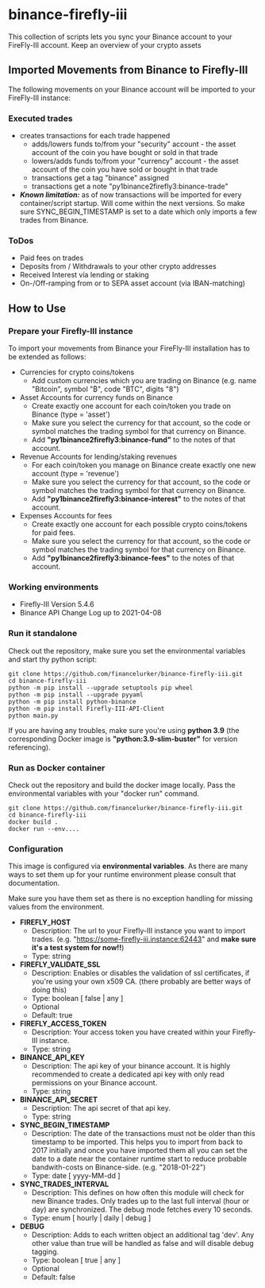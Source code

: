 # binance-firefly-iii

This collection of scripts lets you sync your Binance account to your FireFly-III account. Keep an overview of your crypto assets 

## Imported Movements from Binance to Firefly-III

The following movements on your Binance account will be imported to your FireFly-III instance:

### Executed trades
- creates transactions for each trade happened
  - adds/lowers funds to/from your "security" account - the asset account of the coin you have bought or sold in that trade
  - lowers/adds funds to/from your "currency" account - the asset account of the coin you have sold or bought in that trade
  - transactions get a tag "binance" assigned
  - transactions get a note "py1binance2firefly3:binance-trade"
- _**Known limitation:**_ as of now transactions will be imported for every container/script startup. Will come within the next versions. So make sure SYNC_BEGIN_TIMESTAMP is set to a date which only imports a few trades from Binance.

### ToDos

- Paid fees on trades
- Deposits from / Withdrawals to your other crypto addresses
- Received Interest vía lending or staking
- On-/Off-ramping from or to SEPA asset account (via IBAN-matching)

## How to Use

### Prepare your Firefly-III instance

To import your movements from Binance your FireFly-III installation has to be extended as follows:

- Currencies for crypto coins/tokens
  - Add custom currencies which you are trading on Binance (e.g. name "Bitcoin", symbol "₿", code "BTC", digits "8")
- Asset Accounts for currency funds on Binance
  - Create exactly one account for each coin/token you trade on Binance (type = 'asset')
  - Make sure you select the currency for that account, so the code or symbol matches the trading symbol for that currency on Binance.
  - Add **"py1binance2firefly3:binance-fund"** to the notes of that account.
- Revenue Accounts for lending/staking revenues
  - For each coin/token you manage on Binance create exactly one new account (type = 'revenue')
  - Make sure you select the currency for that account, so the code or symbol matches the trading symbol for that currency on Binance.
  - Add **"py1binance2firefly3:binance-interest"** to the notes of that account.
- Expenses Accounts for fees
  - Create exactly one account for each possible crypto coins/tokens for paid fees.
  - Make sure you select the currency for that account, so the code or symbol matches the trading symbol for that currency on Binance.
  - Add **"py1binance2firefly3:binance-fees"** to the notes of that account.

### Working environments

- Firefly-III Version 5.4.6
- Binance API Change Log up to 2021-04-08

### Run it standalone

Check out the repository, make sure you set the environmental variables and start thy python script:

```
git clone https://github.com/financelurker/binance-firefly-iii.git
cd binance-firefly-iii
python -m pip install --upgrade setuptools pip wheel
python -m pip install --upgrade pyyaml
python -m pip install python-binance
python -m pip install Firefly-III-API-Client
python main.py
```

If you are having any troubles, make sure you're using **python 3.9** (the corresponding Docker image is **"python:3.9-slim-buster"** for version referencing).

### Run as Docker container

Check out the repository and build the docker image locally. Pass the environmental variables with your "docker run" command.

```
git clone https://github.com/financelurker/binance-firefly-iii.git
cd binance-firefly-iii
docker build .
docker run --env....
```

### Configuration

This image is configured via **environmental variables**. As there are many ways to set them up for your runtime environment please consult that documentation.

Make sure you have them set as there is no exception handling for missing values from the environment.
- **FIREFLY_HOST**
  - Description: The url to your Firefly-III instance you want to import trades. (e.g. "https://some-firefly-iii.instance:62443" and **make sure it's a test system for now!!**)
  - Type: string
- **FIREFLY_VALIDATE_SSL**
  - Description: Enables or disables the validation of ssl certificates, if you're using your own x509 CA.
    (there probably are better ways of doing this)
  - Type: boolean [ false | any ]
  - Optional
  - Default: true
- **FIREFLY_ACCESS_TOKEN**
  - Description: Your access token you have created within your Firefly-III instance.
  - Type: string
- **BINANCE_API_KEY**
  - Description: The api key of your binance account. It is highly recommended to create a dedicated api key with only read permissions on your Binance account.
  - Type: string
- **BINANCE_API_SECRET**
  - Description: The api secret of that api key.
  - Type: string
- **SYNC_BEGIN_TIMESTAMP**
  - Description: The date of the transactions must not be older than this timestamp to be imported. This helps you to import from back to 2017 initially and once you have imported them all you can set the date to a date near the container runtime start to reduce probable bandwith-costs on Binance-side. (e.g. "2018-01-22")
  - Type: date [ yyyy-MM-dd ]
- **SYNC_TRADES_INTERVAL**
  - Description: This defines on how often this module will check for new Binance trades.
    Only trades up to the last full interval (hour or day) are synchronized.
    The debug mode fetches every 10 seconds.
  - Type: enum [ hourly | daily | debug ]
- **DEBUG**
  - Description: Adds to each written object an additional tag 'dev'. Any other value than true will be handled as false and will disable debug tagging.
  - Type: boolean [ true | any ]
  - Optional
  - Default: false
